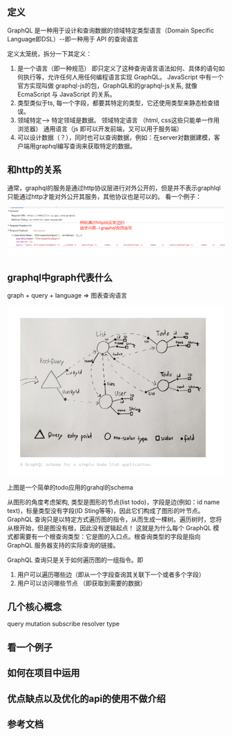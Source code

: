 ## 定义

<!-- https://github.com/GraphQLCollege/fullstack-graphql/blob/master/manuscript/chapter-0.md -->


GraphQL 是一种用于设计和查询数据的领域特定类型语言（Domain Specific Language即DSL）--即一种用于 API 的查询语言

定义太笼统，拆分一下其定义：

1.  是一个语言（即一种规范）
即只定义了这种查询语言语法如何、具体的语句如何执行等，允许任何人用任何编程语言实现 GraphQL。
JavaScript 中有一个官方实现叫做 graphql-js的包，GraphQL和的graphql-js关系, 就像 EcmaScript 与 JavaScript 的关系。
2. 类型类似于ts, 每一个字段，都要其特定的类型，它还使用类型来静态检查错误。
3. 领域特定--> 特定领域是数据。
领域特定语言 （html, css这些只能单一作用浏览器）
通用语言（js 即可以开发前端，又可以用于服务端）
4. 可以设计数据（？），同时也可以查询数据，例如：在server对数据建模，客户端用graphql编写查询来获取特定的数据。





## 和http的关系

通常，graphql的服务是通过http协议层进行对外公开的，但是并不表示graphlql只能通过http才能对外公开其服务，其他协议也是可以的。
看一个例子：

![通过http发送graphql查询语句](./http.png)


## graphql中graph代表什么

graph + query + language => 图表查询语言

<!-- https://www.apollographql.com/blog/backend/auth/access-control-in-graphql/?_ga=2.38655781.781049328.1624427882-594116982.1624427882 -->

![graph](./graph.png)

上图是一个简单的todo应用的grahql的schema

从图形的角度考虑架构, 类型是图形的节点(list todo)，字段是边(例如：id name text)，标量类型没有字段(ID Sting等等)，因此它们构成了图形的叶节点。
GraphQL 查询只是以特定方式遍历图的指令，从而生成一棵树。遍历树时，您将从根开始，但是图没有根，因此没有逻辑起点！
这就是为什么每个 GraphQL 模式都需要有一个根查询类型：它是图的入口点。根查询类型的字段是指向 GraphQL 服务器支持的实际查询的链接。

GraphQL 查询只是关于如何遍历图的一组指令。即
1. 用户可以遍历哪些边（即从一个字段查询其关联下一个或者多个字段）
2. 用户可以访问哪些节点 （即获取到需要的数据）


## 几个核心概念
  query
  mutation
  subscribe
  resolver
  type

## 看一个例子

## 如何在项目中运用

## 优点缺点以及优化的api的使用不做介绍

## 参考文档